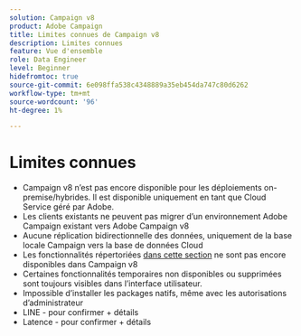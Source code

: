 ```yaml
---
solution: Campaign v8
product: Adobe Campaign
title: Limites connues de Campaign v8
description: Limites connues
feature: Vue d'ensemble
role: Data Engineer
level: Beginner
hidefromtoc: true
source-git-commit: 6e098ffa538c4348889a35eb454da747c80d6262
workflow-type: tm+mt
source-wordcount: '96'
ht-degree: 1%

---
```


# Limites connues

* Campaign v8 n’est pas encore disponible pour les déploiements on-premise/hybrides. Il est disponible uniquement en tant que Cloud Service géré par Adobe.
* Les clients existants ne peuvent pas migrer d’un environnement Adobe Campaign existant vers Adobe Campaign v8
* Aucune réplication bidirectionnelle des données, uniquement de la base locale Campaign vers la base de données Cloud
* Les fonctionnalités répertoriées [dans cette section](capability-matrix.md#gs-unavailable-features) ne sont pas encore disponibles dans Campaign v8
* Certaines fonctionnalités temporaires non disponibles ou supprimées sont toujours visibles dans l’interface utilisateur.
* Impossible d’installer les packages natifs, même avec les autorisations d’administrateur
* LINE - pour confirmer + détails
* Latence - pour confirmer + détails


